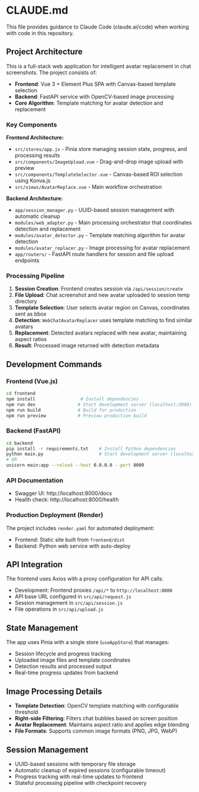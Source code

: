 # CLAUDE.md

This file provides guidance to Claude Code (claude.ai/code) when working with code in this repository.

## Project Architecture

This is a full-stack web application for intelligent avatar replacement in chat screenshots. The project consists of:

- **Frontend**: Vue 3 + Element Plus SPA with Canvas-based template selection
- **Backend**: FastAPI service with OpenCV-based image processing
- **Core Algorithm**: Template matching for avatar detection and replacement

### Key Components

**Frontend Architecture:**
- `src/stores/app.js` - Pinia store managing session state, progress, and processing results
- `src/components/ImageUpload.vue` - Drag-and-drop image upload with preview
- `src/components/TemplateSelector.vue` - Canvas-based ROI selection using Konva.js
- `src/views/AvatarReplace.vue` - Main workflow orchestration

**Backend Architecture:**
- `app/session_manager.py` - UUID-based session management with automatic cleanup
- `modules/web_adapter.py` - Main processing orchestrator that coordinates detection and replacement
- `modules/avatar_detector.py` - Template matching algorithm for avatar detection
- `modules/avatar_replacer.py` - Image processing for avatar replacement
- `app/routers/` - FastAPI route handlers for session and file upload endpoints

### Processing Pipeline

1. **Session Creation**: Frontend creates session via `/api/session/create`
2. **File Upload**: Chat screenshot and new avatar uploaded to session temp directory
3. **Template Selection**: User selects avatar region on Canvas, coordinates sent as bbox
4. **Detection**: `WebChatAvatarReplacer` uses template matching to find similar avatars
5. **Replacement**: Detected avatars replaced with new avatar, maintaining aspect ratios
6. **Result**: Processed image returned with detection metadata

## Development Commands

### Frontend (Vue.js)
```bash
cd frontend
npm install                 # Install dependencies
npm run dev                # Start development server (localhost:3000)
npm run build              # Build for production
npm run preview            # Preview production build
```

### Backend (FastAPI)
```bash
cd backend
pip install -r requirements.txt    # Install Python dependencies
python main.py                     # Start development server (localhost:8000)
# OR
uvicorn main:app --reload --host 0.0.0.0 --port 8000
```

### API Documentation
- Swagger UI: http://localhost:8000/docs
- Health check: http://localhost:8000/health

### Production Deployment (Render)
The project includes `render.yaml` for automated deployment:
- Frontend: Static site built from `frontend/dist`
- Backend: Python web service with auto-deploy

## API Integration

The frontend uses Axios with a proxy configuration for API calls:
- Development: Frontend proxies `/api/*` to `http://localhost:8000`
- API base URL configured in `src/api/request.js`
- Session management in `src/api/session.js`
- File operations in `src/api/upload.js`

## State Management

The app uses Pinia with a single store (`useAppStore`) that manages:
- Session lifecycle and progress tracking
- Uploaded image files and template coordinates
- Detection results and processed output
- Real-time progress updates from backend

## Image Processing Details

- **Template Detection**: OpenCV template matching with configurable threshold
- **Right-side Filtering**: Filters chat bubbles based on screen position
- **Avatar Replacement**: Maintains aspect ratio and applies edge blending
- **File Formats**: Supports common image formats (PNG, JPG, WebP)

## Session Management

- UUID-based sessions with temporary file storage
- Automatic cleanup of expired sessions (configurable timeout)
- Progress tracking with real-time updates to frontend
- Stateful processing pipeline with checkpoint recovery